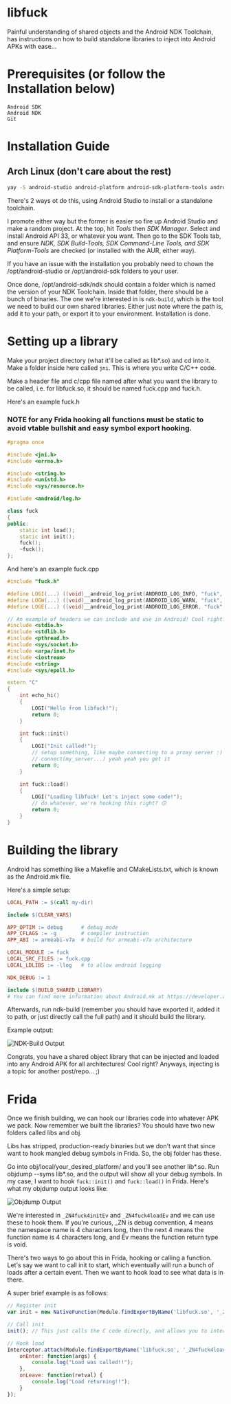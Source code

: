 # libfuck
Painful understanding of shared objects and the Android NDK Toolchain, has instructions on how to build standalone libraries to inject into Android APKs with ease...

# Prerequisites (or follow the Installation below)

    Android SDK
    Android NDK
    Git

# Installation Guide

## Arch Linux (don't care about the rest)

```sh
yay -S android-studio android-platform android-sdk-platform-tools android-sdk-build-tools android-sdk-cmdline-tools
```

There's 2 ways ot do this, using Android Studio to install or a standalone toolchain.

I promote either way but the former is easier so fire up Android Studio and make a random project.
At the top, hit *Tools* then *SDK Manager*. Select and install Android API 33, or whatever you want. Then go to the SDK Tools tab, and ensure *NDK, SDK Build-Tools, SDK Command-Line Tools, and SDK Platform-Tools* are checked (or installed with the AUR, either way).

If you have an issue with the installation you probably need to chown the /opt/android-studio or /opt/android-sdk folders to your user.

Once done, /opt/android-sdk/ndk should contain a folder which is named the version of your NDK Toolchain. Inside that folder, there should be a bunch of binaries. The one we're interested in is `ndk-build`, which is the tool we need to build our own shared libraries. Either just note where the path is, add it to your path, or export it to your environment. Installation is done.

# Setting up a library

Make your project directory (what it'll be called as lib*.so) and cd into it.
Make a folder inside here called `jni`. This is where you write C/C++ code.

Make a header file and c/cpp file named after what you want the library to be called, i.e. for libfuck.so, it should be named fuck.cpp and fuck.h.

Here's an example fuck.h 

### NOTE for any Frida hooking all functions must be static to avoid vtable bullshit and easy symbol export hooking.
```cpp
#pragma once

#include <jni.h>
#include <errno.h>

#include <string.h>
#include <unistd.h>
#include <sys/resource.h>

#include <android/log.h>

class fuck
{
public:
    static int load();
    static int init();
    fuck();
    ~fuck();
};
```

And here's an example fuck.cpp

```cpp
#include "fuck.h"

#define LOGI(...) ((void)__android_log_print(ANDROID_LOG_INFO, "fuck", __VA_ARGS__))
#define LOGW(...) ((void)__android_log_print(ANDROID_LOG_WARN, "fuck", __VA_ARGS__))
#define LOGE(...) ((void)__android_log_print(ANDROID_LOG_ERROR, "fuck", __VA_ARGS__))

// An example of headers we can include and use in Android! Cool right?
#include <stdio.h>
#include <stdlib.h>
#include <pthread.h>
#include <sys/socket.h>
#include <arpa/inet.h>
#include <iostream>
#include <string>
#include <sys/epoll.h>

extern "C"
{
    int echo_hi()
    {
        LOGI("Hello from libfuck!");
        return 0;
    }

    int fuck::init()
    {
        LOGI("Init called!");
        // setup something, like maybe connecting to a proxy server :)
        // connect(my_server...) yeah yeah you get it
        return 0;
    }

    int fuck::load()
    {
        LOGI("Loading libfuck! Let's inject some code!");
        // do whatever, we're hooking this right? 🙃
        return 0;
    }
}
```

# Building the library

Android has something like a Makefile and CMakeLists.txt, which is known as the Android.mk file.

Here's a simple setup:

```mk
LOCAL_PATH := $(call my-dir)

include $(CLEAR_VARS)

APP_OPTIM := debug      # debug mode
APP_CFLAGS := -g        # compiler instruction
APP_ABI := armeabi-v7a  # build for armeabi-v7a architecture

LOCAL_MODULE := fuck
LOCAL_SRC_FILES := fuck.cpp
LOCAL_LDLIBS := -llog   # to allow android logging

NDK_DEBUG := 1

include $(BUILD_SHARED_LIBRARY)
# You can find more information about Android.mk at https://developer.android.com/ndk/guides/android_mk.html.
```

Afterwards, run ndk-build (remember you should have exported it, added it to path, or just directly call the full path) and it should build the library.

Example output:

![NDK-Build Output](./pics/ndk-build.png)

Congrats, you have a shared object library that can be injected and loaded into any Android APK for all architectures! Cool right? Anyways, injecting is a topic for another post/repo... ;)

# Frida

Once we finish building, we can hook our libraries code into whatever APK we pack. Now remember we built the libraries? You should have two new folders called libs and obj.

Libs has stripped, production-ready binaries but we don't want that since want to hook mangled debug symbols in Frida. So, the obj folder has these.

Go into obj/local/your_desired_platform/ and you'll see another lib*.so. Run objdump --syms lib*.so, and the output will show all your debug symbols. In my case, I want to hook
`fuck::init()` and `fuck::load()` in Frida. Here's what my objdump output looks like:

![Objdump Output](./pics/objdump.png)

We're interested in `_ZN4fuck4initEv` and `_ZN4fuck4loadEv` and we can use these to hook them.
If you're curious, _ZN is debug convention, 4 means the namespace name is 4 characters long, then the next 4 means the function name is 4 characters long, and Ev means the function return type is void.

There's two ways to go about this in Frida, hooking or calling a function. Let's say we want to call init to start, which eventually will run a bunch of loads after a certain event. Then we want to hook load to see what data is in there.

A super brief example is as follows:

```js
// Register init 
var init = new NativeFunction(Module.findExportByName('libfuck.so', '_ZN4fuck4initEv'), 'void', ['pointer']);

// Call init
init(); // This just calls the C code directly, and allows you to interface with C code in Frida Gadget.

// Hook load
Interceptor.attach(Module.findExportByName('libfuck.so', '_ZN4fuck4loadEv'), {
    onEnter: function(args) {
        console.log("Load was called!!");
    },
    onLeave: function(retval) {
        console.log("Load returning!!");
    }
});
```